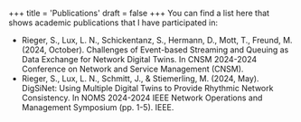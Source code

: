 +++
title = 'Publications'
draft = false
+++
You can find a list here that shows academic publications that I have participated in:

- Rieger, S., Lux, L. N., Schickentanz, S., Hermann, D., Mott, T., Freund, M. (2024, October). Challenges of Event-based Streaming and Queuing
as Data Exchange for Network Digital Twins. In CNSM 2024-2024 Conference on Network and Service Management (CNSM).
- Rieger, S., Lux, L. N., Schmitt, J., & Stiemerling, M. (2024, May). DigSiNet: Using Multiple Digital Twins to Provide Rhythmic Network Consistency. In NOMS 2024-2024 IEEE Network Operations and Management Symposium (pp. 1-5). IEEE.
